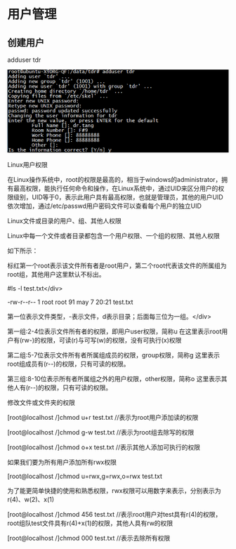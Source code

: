 # 用户管理

## 创建用户

adduser tdr

![](/Ubuntu14.04/assets/7_1.png)

Linux用户权限

在Linux操作系统中，root的权限是最高的，相当于windows的administrator，拥有最高权限，能执行任何命令和操作，在Linux系统中，通过UID来区分用户的权限级别，UID等于0，表示此用户具有最高权限，也就是管理员，其他的用户UID依次增加，通过/etc/passwd用户密码文件可以查看每个用户的独立UID

Linux文件或目录的用户、组、其他人权限

Linux中每一个文件或者目录都包含一个用户权限、一个组的权限、其他人权限

如下所示：

标红第一个root表示该文件所有者是root用户，第二个root代表该文件的所属组为root组，其他用户这里默认不标出。

\#ls -l test.txt&lt;/div&gt;

-rw-r--r-- 1 root root 91 may 7 20:21 test.txt

第一位表示文件类型，-表示文件，d表示目录；后面每三位为一组。&lt;/div&gt;

第一组:2-4位表示文件所有者的权限，即用户user权限，简称u 在这里表示root用户有\(rw-\)的权限，可读\(r\)与可写\(w\)的权限，没有可执行\(x\)权限

第二组:5-7位表示文件所有者所属组成员的权限，group权限，简称g 这里表示root组成员有\(r--\)的权限，只有可读的权限。

第三组:8-10位表示所有者所属组之外的用户权限，other权限，简称o 这里表示其他人有\(r--\)的权限，只有可读的权限。

修改文件或文件夹的权限

\[root@localhost /\]chmod u+r test.txt //表示为root用户添加读的权限

\[root@localhost /\]chmod g-w test.txt //表示为root组去除写的权限

\[root@localhost /\]chmod o+x test.txt //表示其他人添加可执行的权限

如果我们要为所有用户添加所有rwx权限

\[root@localhost /\]chmod u=rwx,g=rwx,o=rwx test.txt

为了能更简单快捷的使用和熟悉权限，rwx权限可以用数字来表示，分别表示为r\(4\)、w\(2\)、x\(1\)

\[root@localhost /\]chmod 456 test.txt //表示root用户对test具有r\(4\)的权限，root组队test文件具有r\(4\)+x\(1\)的权限，其他人具有rw的权限

\[root@localhost /\]chmod 000 test.txt //表示去除所有权限

